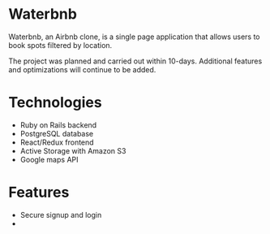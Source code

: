 # Waterbnb

Waterbnb, an Airbnb clone, is a single page application that allows users to book spots filtered by location. 

The project was planned and carried out within 10-days. Additional features and optimizations will continue to be added.


# Technologies
 * Ruby on Rails backend
 * PostgreSQL database
 * React/Redux frontend
 * Active Storage with Amazon S3
 * Google maps API
 
# Features
 * Secure signup and login
 * 




